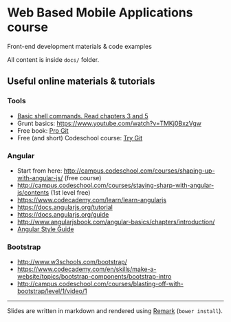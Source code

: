 # Web Based Mobile Applications course

Front-end development materials & code examples

All content is inside `docs/` folder.


## Useful online materials & tutorials

### Tools

- [Basic shell commands. Read chapters 3 and 5](http://vic.gedris.org/Manual-ShellIntro/1.2/ShellIntro.pdf)
- Grunt basics: https://www.youtube.com/watch?v=TMKj0BxzVgw
- Free book: [Pro Git](http://git-scm.com/book/en/v2)
- Free (and short) Codeschool course: [Try Git](https://www.codeschool.com/courses/try-git)

### Angular

- Start from here: http://campus.codeschool.com/courses/shaping-up-with-angular-js/ (free course)
- http://campus.codeschool.com/courses/staying-sharp-with-angular-js/contents (1st level free)
- https://www.codecademy.com/learn/learn-angularjs
- https://docs.angularjs.org/tutorial
- https://docs.angularjs.org/guide
- http://www.angularjsbook.com/angular-basics/chapters/introduction/
- [Angular Style Guide](https://github.com/johnpapa/angular-styleguide/tree/master/a1)

### Bootstrap

- http://www.w3schools.com/bootstrap/
- https://www.codecademy.com/en/skills/make-a-website/topics/bootstrap-components/bootstrap-intro
- http://campus.codeschool.com/courses/blasting-off-with-bootstrap/level/1/video/1

---

Slides are written in markdown and rendered using [Remark](https://github.com/gnab/remark/wiki) (`bower install`). 
